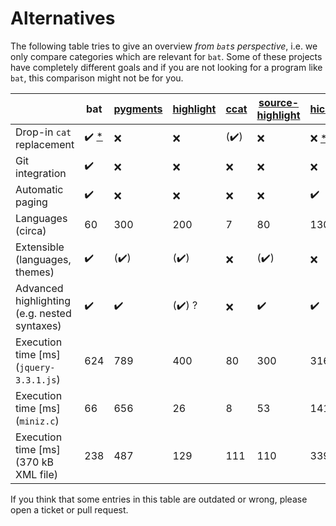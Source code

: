 # Alternatives

The following table tries to give an overview *from `bat`s perspective*, i.e. we only compare
categories which are relevant for `bat`. Some of these projects have completely different goals and
if you are not looking for a program like `bat`, this comparison might not be for you.

|                                              | bat                                                                 | [pygments](http://pygments.org/) | [highlight](http://www.andre-simon.de/doku/highlight/highlight.php) | [ccat](https://github.com/jingweno/ccat) | [source-highlight](https://www.gnu.org/software/src-highlite/) | [hicat](https://github.com/rstacruz/hicat)          | [coderay](https://github.com/rubychan/coderay)      | [rouge](https://github.com/jneen/rouge)             |
|----------------------------------------------|---------------------------------------------------------------------|----------------------------------|---------------------------------------------------------------------|------------------------------------------|----------------------------------------------------------------|-----------------------------------------------------|-----------------------------------------------------|-----------------------------------------------------|
| Drop-in `cat` replacement                    | :heavy_check_mark: [*](https://github.com/sharkdp/bat/issues/134)   | :x:                              | :x:                                                                 | (:heavy_check_mark:)                     | :x:                                                            | :x: [*](https://github.com/rstacruz/hicat/issues/6) | :x:                                                 | :x:                                                 |
| Git integration                              | :heavy_check_mark:                                                  | :x:                              | :x:                                                                 | :x:                                      | :x:                                                            | :x:                                                 | :x:                                                 | :x:                                                 |
| Automatic paging                             | :heavy_check_mark:                                                  | :x:                              | :x:                                                                 | :x:                                      | :x:                                                            | :heavy_check_mark:                                  | :x:                                                 | :x:                                                 |
| Languages (circa)                            | 60                                                                  | 300                              | 200                                                                 | 7                                        | 80                                                             | 130                                                 | 30                                                  | 130                                                 |
| Extensible (languages, themes)               | :heavy_check_mark:                                                  | (:heavy_check_mark:)             | (:heavy_check_mark:)                                                | :x:                                      | (:heavy_check_mark:)                                           | :x:                                                 | :x:                                                 | :x:                                                 |
| Advanced highlighting (e.g. nested syntaxes) | :heavy_check_mark:                                                  | :heavy_check_mark:               | (:heavy_check_mark:) ?                                              | :x:                                      | :heavy_check_mark:                                             | :heavy_check_mark:                                  | :heavy_check_mark:                                  | :heavy_check_mark:                                  |
| Execution time [ms] (`jquery-3.3.1.js`)      | 624                                                                 | 789                              | 400                                                                 | 80                                       | 300                                                            | 316                                                 | 157                                                 | 695                                                 |
| Execution time [ms] (`miniz.c`)              | 66                                                                  | 656                              | 26                                                                  | 8                                        | 53                                                             | 141                                                 | 75                                                  | 254                                                 |
| Execution time [ms] (370 kB XML file)        | 238                                                                 | 487                              | 129                                                                 | 111                                      | 110                                                            | 339                                                 | 147                                                 | 359                                                 |

If you think that some entries in this table are outdated or wrong, please open a ticket or pull
request.
